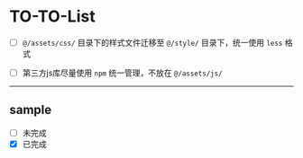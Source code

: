 # TO-TO-List


- [ ] `@/assets/css/` 目录下的样式文件迁移至 `@/style/` 目录下，统一使用 `less` 格式
- [ ] 第三方js库尽量使用 `npm` 统一管理，不放在 `@/assets/js/`


----
## sample

- [ ] 未完成
- [x] 已完成